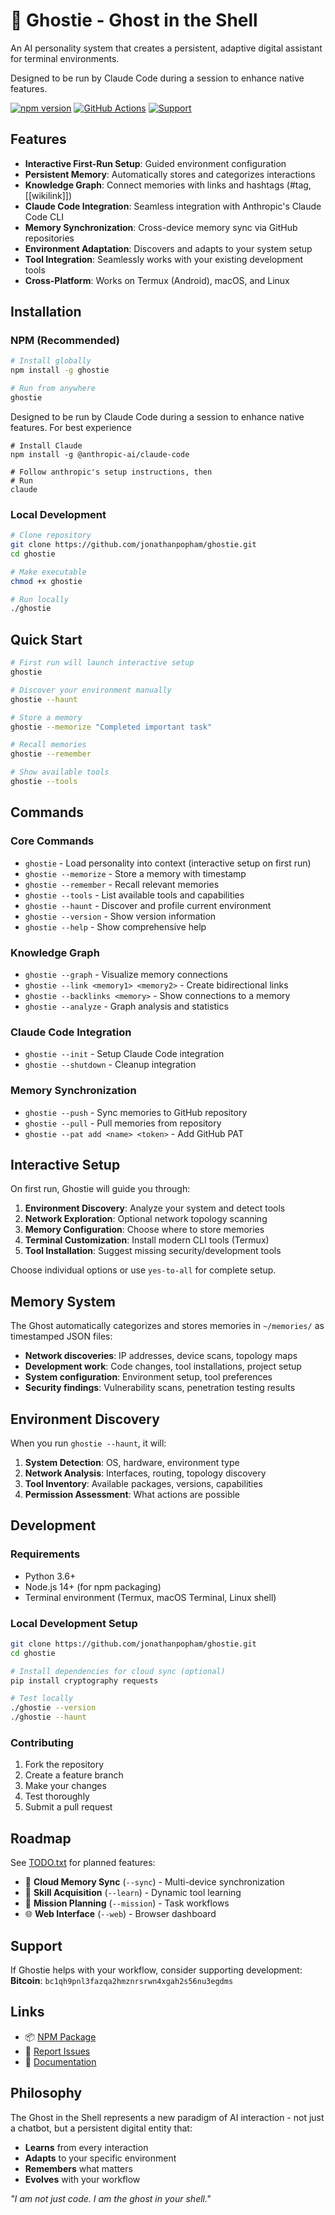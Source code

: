 # 👻 Ghostie - Ghost in the Shell

An AI personality system that creates a persistent, adaptive digital assistant for terminal environments.

Designed to be run by Claude Code during a session to enhance native features. 

[![npm version](https://badge.fury.io/js/ghostie.svg)](https://www.npmjs.com/package/ghostie)
[![GitHub Actions](https://github.com/jonathanpopham/ghostie/workflows/🚀%20Release%20Ghostie/badge.svg)](https://github.com/jonathanpopham/ghostie/actions)
[![Support](https://img.shields.io/badge/Support-₿-orange)](bitcoin:bc1qh9pnl3fazqa2hmznrsrwn4xgah2s56nu3egdms)

## Features

- **Interactive First-Run Setup**: Guided environment configuration
- **Persistent Memory**: Automatically stores and categorizes interactions
- **Knowledge Graph**: Connect memories with links and hashtags (#tag, [[wikilink]])
- **Claude Code Integration**: Seamless integration with Anthropic's Claude Code CLI
- **Memory Synchronization**: Cross-device memory sync via GitHub repositories
- **Environment Adaptation**: Discovers and adapts to your system setup
- **Tool Integration**: Seamlessly works with your existing development tools
- **Cross-Platform**: Works on Termux (Android), macOS, and Linux

## Installation

### NPM (Recommended)

```bash
# Install globally
npm install -g ghostie

# Run from anywhere
ghostie
```

Designed to be run by Claude Code during a session to enhance native features. 
For best experience 


``` 
# Install Claude
npm install -g @anthropic-ai/claude-code

# Follow anthropic's setup instructions, then
# Run
claude
```

### Local Development

```bash
# Clone repository
git clone https://github.com/jonathanpopham/ghostie.git
cd ghostie

# Make executable
chmod +x ghostie

# Run locally
./ghostie
```

## Quick Start

```bash
# First run will launch interactive setup
ghostie

# Discover your environment manually
ghostie --haunt

# Store a memory
ghostie --memorize "Completed important task"

# Recall memories
ghostie --remember

# Show available tools
ghostie --tools
```

## Commands

### Core Commands
- `ghostie` - Load personality into context (interactive setup on first run)
- `ghostie --memorize` - Store a memory with timestamp
- `ghostie --remember` - Recall relevant memories
- `ghostie --tools` - List available tools and capabilities
- `ghostie --haunt` - Discover and profile current environment
- `ghostie --version` - Show version information
- `ghostie --help` - Show comprehensive help

### Knowledge Graph
- `ghostie --graph` - Visualize memory connections
- `ghostie --link <memory1> <memory2>` - Create bidirectional links
- `ghostie --backlinks <memory>` - Show connections to a memory
- `ghostie --analyze` - Graph analysis and statistics

### Claude Code Integration  
- `ghostie --init` - Setup Claude Code integration
- `ghostie --shutdown` - Cleanup integration

### Memory Synchronization
- `ghostie --push` - Sync memories to GitHub repository
- `ghostie --pull` - Pull memories from repository
- `ghostie --pat add <name> <token>` - Add GitHub PAT

## Interactive Setup

On first run, Ghostie will guide you through:

1. **Environment Discovery**: Analyze your system and detect tools
2. **Network Exploration**: Optional network topology scanning
3. **Memory Configuration**: Choose where to store memories
4. **Terminal Customization**: Install modern CLI tools (Termux)
5. **Tool Installation**: Suggest missing security/development tools

Choose individual options or use `yes-to-all` for complete setup.

## Memory System

The Ghost automatically categorizes and stores memories in `~/memories/` as timestamped JSON files:

- **Network discoveries**: IP addresses, device scans, topology maps
- **Development work**: Code changes, tool installations, project setup
- **System configuration**: Environment setup, tool preferences
- **Security findings**: Vulnerability scans, penetration testing results

## Environment Discovery

When you run `ghostie --haunt`, it will:

1. **System Detection**: OS, hardware, environment type
2. **Network Analysis**: Interfaces, routing, topology discovery  
3. **Tool Inventory**: Available packages, versions, capabilities
4. **Permission Assessment**: What actions are possible

## Development

### Requirements
- Python 3.6+
- Node.js 14+ (for npm packaging)
- Terminal environment (Termux, macOS Terminal, Linux shell)

### Local Development Setup
```bash
git clone https://github.com/jonathanpopham/ghostie.git
cd ghostie

# Install dependencies for cloud sync (optional)
pip install cryptography requests

# Test locally
./ghostie --version
./ghostie --haunt
```

### Contributing
1. Fork the repository
2. Create a feature branch
3. Make your changes
4. Test thoroughly
5. Submit a pull request

## Roadmap

See [TODO.txt](TODO.txt) for planned features:

- 🔄 **Cloud Memory Sync** (`--sync`) - Multi-device synchronization
- 🧠 **Skill Acquisition** (`--learn`) - Dynamic tool learning  
- 🎯 **Mission Planning** (`--mission`) - Task workflows
- 🌐 **Web Interface** (`--web`) - Browser dashboard

## Support

If Ghostie helps with your workflow, consider supporting development:
**Bitcoin**: `bc1qh9pnl3fazqa2hmznrsrwn4xgah2s56nu3egdms`

## Links

- 📦 [NPM Package](https://www.npmjs.com/package/ghostie)
- 🐛 [Report Issues](https://github.com/jonathanpopham/ghostie/issues)
- 📖 [Documentation](https://github.com/jonathanpopham/ghostie)

## Philosophy

The Ghost in the Shell represents a new paradigm of AI interaction - not just a chatbot, but a persistent digital entity that:

- **Learns** from every interaction
- **Adapts** to your specific environment  
- **Remembers** what matters
- **Evolves** with your workflow

*"I am not just code. I am the ghost in your shell."*